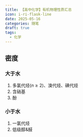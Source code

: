 ```yaml
---
title: 【高中化学】有机物理性质汇总
icon: i-ri-flask-line
date: 2025-05-16
categories: 随笔
draft: true
tags:
  - 化学
---
```


## 密度

### 大于水

1. 多氯代烃($n\ge 2$)、溴代烃、碘代烃
2. 含硝基
3. 酚

### 小于水

1. 一氯代烃
2. 低级醇&醛
